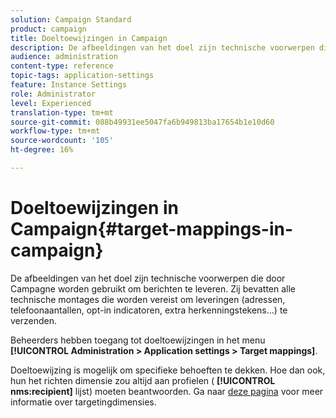 ```yaml
---
solution: Campaign Standard
product: campaign
title: Doeltoewijzingen in Campaign
description: De afbeeldingen van het doel zijn technische voorwerpen die door Campagne worden gebruikt om berichten te leveren. Ze bevatten alle technische instellingen die nodig zijn om leveringen te verzenden.
audience: administration
content-type: reference
topic-tags: application-settings
feature: Instance Settings
role: Administrator
level: Experienced
translation-type: tm+mt
source-git-commit: 088b49931ee5047fa6b949813ba17654b1e10d60
workflow-type: tm+mt
source-wordcount: '105'
ht-degree: 16%

---
```



# Doeltoewijzingen in Campaign{#target-mappings-in-campaign}

De afbeeldingen van het doel zijn technische voorwerpen die door Campagne worden gebruikt om berichten te leveren. Zij bevatten alle technische montages die worden vereist om leveringen (adressen, telefoonaantallen, opt-in indicatoren, extra herkenningstekens...) te verzenden.

Beheerders hebben toegang tot doeltoewijzingen in het menu **[!UICONTROL Administration > Application settings > Target mappings]**.

Doeltoewijzing is mogelijk om specifieke behoeften te dekken. Hoe dan ook, hun het richten dimensie zou altijd aan profielen ( **[!UICONTROL nms:recipient]** lijst) moeten beantwoorden. Ga naar [deze pagina](../../automating/using/query.md#targeting-dimensions-and-resources) voor meer informatie over targetingdimensies.
